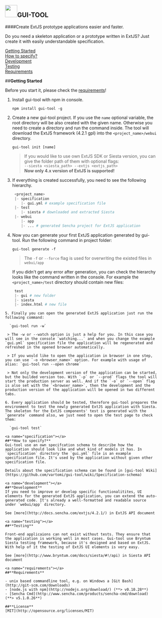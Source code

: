 
<a href="#"><img src="https://raw.githubusercontent.com/vartomi/gui-tool/master/gui_tool_logo.png" height="40"></a>**GUI-TOOL**
----------------------

####Create ExtJS prototype applications easier and faster.

Do you need a skeleton application or a prototype written in ExtJS? Just create it with easily understandable specification.

[Getting Started](#getting-started)<br/>
[How to specify?](#specification)<br/>
[Development](#development)<br/>
[Testing](#testing)<br/>
[Requirements](#requirements)

##**Getting Started**

Before you start it, please check the [requirements](#requirements)!

 1.  Install gui-tool with npm in console.
      
      `npm install gui-tool -g`
 
 
 2. Create a new gui-tool project. If you use the `name` optional variable, the root directory will be also created with the given name. Otherwise you need to create a directory and run the command inside. The tool will download the ExtJS framework (4.2.1 gpl) into the `<project_name>/webui` directory.
 
     `gui-tool init [name]`
    > If you would like to use own ExtJS SDK or Siesta version, you can give the folder path of them with optional flags:
      <br/>`--siesta <siesta_path> --extjs <extjs_path>`<br/>
      <b>Now only 4.x version of ExtJS is supported!</b>
    

 
 3. If everything is created successfully, you need to see the following hierarchy.
    ```python
     <project_name>
     |- specification
        |- gui.yml # example specification file
     |- test
        |- siesta # downloaded and extracted Siesta
     |- webui
        |- app
        |- ... # generated Sencha project for ExtJS application
    ```
    
 4. Now you can generate your first ExtJS application generated by gui-tool. Run the following command in project folder:
    
    `gui-tool generate -f`

    > The `-f` or `--force` flag is used for overwriting the existed files in `webui/app`

    If you didn't get any error after generation, you can check the hierarchy looks like the command written in the console. For example the `<project_name>/test` directory should contain new files:
    ```python
     test
     |- gui # new folder
     |- siesta
     |- index.html # new file
  ```
 5. Finally you can open the generated ExtJS application just run the following command:
 
    `gui-tool run -w`

   > The -w or --watch option is just a help for you. In this case you will see in the console `watching...` and when you change the example `gui.yml` specification file the application will be regenerated and refreshed in the opened browser automatically.

   > If you would like to open the application in browser in one step, you can use `-o <browser_name>` option. For example with usage of alias: `gui-tool run --open chrome`
   
   > Not only the development version of the application can be started, but the builded version too. With `-p` or `--prod` flags the tool will start the production server as well. And if the `-o` or `--open` flag is also set with the `<browser_name>`, then the development and the production version of the application will be opened in two different tabs.
   
 6. Every application should be tested, therefore gui-tool prepares the environment to test the newly generated ExtJS application with Siesta. The skeleton for the ExtJS components' test is generated with the `generate` command also, we just need to open the test page to check them:

    `gui-tool test`
   
<a name="specification"></a>
##**How to specify?**
Gui-tool use an own specifcation schema to describe how the application should look like and what kind of models it has. In `specification` directory the `gui.yml` file is an example specification file. It's used by the application without given other specification file.

Details about the specification schema can be found in [gui-tool Wiki](https://github.com/vartomi/gui-tool/wiki/Specification-schema)

<a name="development"></a>
##**Development**
If you need to improve or develop specific functionalitites, UI elements for the generated ExtJS application, you can extend the auto-generated code. It's already a well-formatted and readable source under `webui/app` directory.

See [more](http://docs.sencha.com/extjs/4.2.1/) in ExtJS API document

<a name="testing"></a>
##**Testing**

Front-end applicaions can not exist without tests. They ensure that the application is working well in most cases. Gui-tool use Bryntum Siesta testing framework, because it's designed and based on ExtJS. With help of it the testing of ExtJS UI elements is very easy.

See [more](http://www.bryntum.com/docs/siesta/#!/api) in Siesta API document

<a name="requirements"></a>
##**Requirements**

 - unix based commandline tool, e.g. on Windows a [Git Bash](http://git-scm.com/downloads)
 - [node.js with npm](http://nodejs.org/download/) (**> v0.10.28**)
 - [Sencha Cmd](http://www.sencha.com/products/sencha-cmd/download) (**> v5.1.0.26**)

##**License**
[MIT](http://opensource.org/licenses/MIT)
